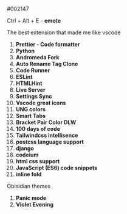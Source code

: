 #002147

Ctrl + Alt + E - **emote**

The best extension that made me like vscode
1. **Prettier - Code formatter**
2. **Python**
3. **Andromeda Fork**
4. **Auto Rename Tag Clone**
5. **Code Runner**
6. **ESLint**
7. **HTMLHint**
8. **Live Server**
9. **Settings Sync**
10. **Vscode great icons**
11. **UNG colors**
12. **Smart Tabs**
13. **Bracket Pair Color DLW**
14. **100 days of code**
15. **Tailwindcss intellisence**
16. **postcss language support**
17. **django**
18. **codeium**
19. **html css support**
20. **JavaScript (ES6) code snippets**
21. **inline fold**


Obisidian themes

1. **Panic mode**
2. **Violet Evening**


